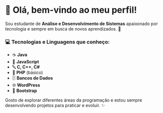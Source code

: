 
# 👋 Olá, bem-vindo ao meu perfil!

Sou estudante de **Análise e Desenvolvimento de Sistemas** apaixonado por tecnologia e sempre em busca de novos aprendizados. 🚀  

### 💻 Tecnologias e Linguagens que conheço:
- ☕ **Java**
- 📜 **JavaScript**
- 🔤 **C, C++, C#**
- 🐘 **PHP** (básico)
- 🗄️ **Bancos de Dados**
- 🌐 **WordPress**  
- 🎨 **Bootstrap**

Gosto de explorar diferentes áreas da programação e estou sempre desenvolvendo projetos para praticar e evoluir. ✨  




